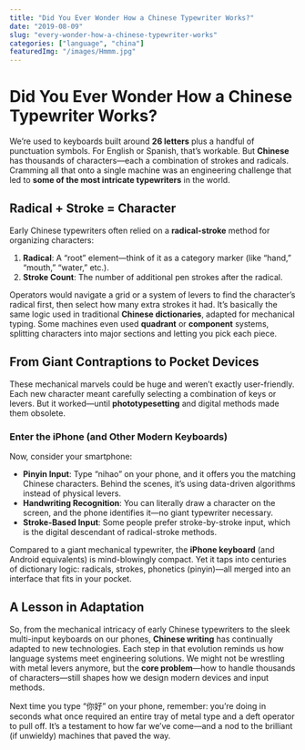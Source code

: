 ```yaml
---
title: "Did You Ever Wonder How a Chinese Typewriter Works?"
date: "2019-08-09"
slug: "every-wonder-how-a-chinese-typewriter-works"
categories: ["language", "china"]
featuredImg: "/images/Hmmm.jpg"
---
```


# Did You Ever Wonder How a Chinese Typewriter Works?

We’re used to keyboards built around **26 letters** plus a handful of punctuation symbols. For English or Spanish, that’s workable. But **Chinese** has thousands of characters—each a combination of strokes and radicals. Cramming all that onto a single machine was an engineering challenge that led to **some of the most intricate typewriters** in the world.

## Radical + Stroke = Character
Early Chinese typewriters often relied on a **radical-stroke** method for organizing characters:
1. **Radical**: A “root” element—think of it as a category marker (like “hand,” “mouth,” “water,” etc.).
2. **Stroke Count**: The number of additional pen strokes after the radical.

Operators would navigate a grid or a system of levers to find the character’s radical first, then select how many extra strokes it had. It’s basically the same logic used in traditional **Chinese dictionaries**, adapted for mechanical typing. Some machines even used **quadrant** or **component** systems, splitting characters into major sections and letting you pick each piece.

## From Giant Contraptions to Pocket Devices
These mechanical marvels could be huge and weren’t exactly user-friendly. Each new character meant carefully selecting a combination of keys or levers. But it worked—until **phototypesetting** and digital methods made them obsolete.

### Enter the iPhone (and Other Modern Keyboards)
Now, consider your smartphone:
- **Pinyin Input**: Type “nihao” on your phone, and it offers you the matching Chinese characters. Behind the scenes, it’s using data-driven algorithms instead of physical levers.
- **Handwriting Recognition**: You can literally draw a character on the screen, and the phone identifies it—no giant typewriter necessary.
- **Stroke-Based Input**: Some people prefer stroke-by-stroke input, which is the digital descendant of radical-stroke methods.

Compared to a giant mechanical typewriter, the **iPhone keyboard** (and Android equivalents) is mind-blowingly compact. Yet it taps into centuries of dictionary logic: radicals, strokes, phonetics (pinyin)—all merged into an interface that fits in your pocket.

## A Lesson in Adaptation
So, from the mechanical intricacy of early Chinese typewriters to the sleek multi-input keyboards on our phones, **Chinese writing** has continually adapted to new technologies. Each step in that evolution reminds us how language systems meet engineering solutions. We might not be wrestling with metal levers anymore, but the **core problem**—how to handle thousands of characters—still shapes how we design modern devices and input methods.

Next time you type “你好” on your phone, remember: you’re doing in seconds what once required an entire tray of metal type and a deft operator to pull off. It’s a testament to how far we’ve come—and a nod to the brilliant (if unwieldy) machines that paved the way.